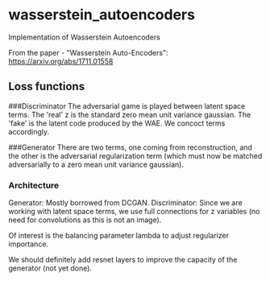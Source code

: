 # wasserstein_autoencoders
Implementation of Wasserstein Autoencoders

From the paper - "Wasserstein Auto-Encoders": https://arxiv.org/abs/1711.01558

## Loss functions
###Discriminator 
The adversarial game is played between latent space terms. The 'real' z is the standard zero mean unit variance gaussian. The 'fake' is the latent code produced by the WAE. We concoct terms accordingly. 

###Generator 
There are two terms, one coming from reconstruction, and the other is the adversarial regularization term (which must now be matched adversarially to a zero mean unit variance gaussian). 


### Architecture 
Generator: Mostly borrowed from DCGAN. 
Discriminator: Since we are working with latent space terms, we use full connections for z variables (no need for convolutions as this is not an image). 

Of interest is the balancing parameter lambda to adjust regularizer importance. 

We should definitely add resnet layers to improve the capacity of the generator (not yet done). 

